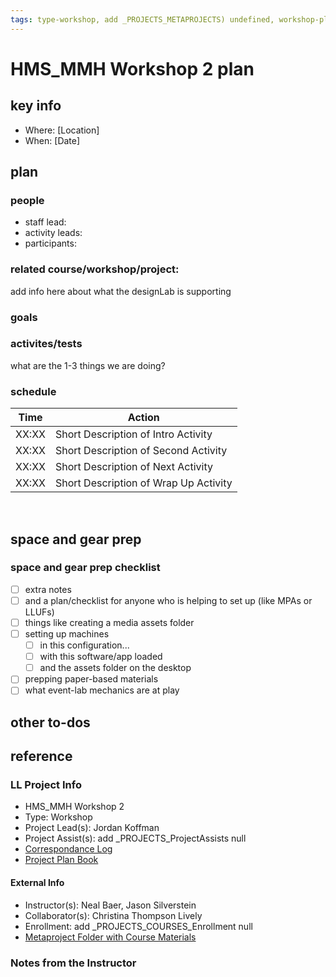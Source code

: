 ```yaml
---
tags: type-workshop, add _PROJECTS_METAPROJECTS) undefined, workshop-plan
---
```



# HMS_MMH Workshop 2 plan

## key info
- Where: [Location]
- When: [Date]

## plan

### people
* staff lead:
* activity leads:
* participants:
### related course/workshop/project:
add info here about what the designLab is supporting
### goals
### activites/tests
what are the 1-3 things we are doing?
### schedule

| Time | Action |  
| -------- | -------- | 
| XX:XX     |  Short Description of Intro Activity    | 
| XX:XX     |  Short Description of Second Activity    | 
| XX:XX     |  Short Description of Next Activity    | 
| XX:XX     |  Short Description of Wrap Up Activity    |  
 
## space and gear prep

### space and gear prep checklist
- [ ] extra notes
- [ ] and a plan/checklist for anyone who is helping to set up (like MPAs or LLUFs)
- [ ] things like creating a media assets folder
- [ ] setting up machines 
    - [ ] in this configuration...
    - [ ] with this software/app loaded
    - [ ] and the assets folder on the desktop
- [ ] prepping paper-based materials
- [ ] what event-lab mechanics are at play 

## other to-dos

## reference
### LL Project Info
* HMS_MMH Workshop 2
* Type: Workshop
* Project Lead(s): Jordan Koffman
* Project Assist(s): add _PROJECTS_ProjectAssists null
* [Correspondance Log](https://drive.google.com/drive/folders/1O3irg8T76-AY5iJy7-mCcqXNn4AVE51J?usp=drive_link)
* [Project Plan Book](https://hackmd.io/@ll-23-24/Bkfl5lBAh)

#### External Info
* Instructor(s): Neal Baer, Jason Silverstein
* Collaborator(s): Christina Thompson Lively
* Enrollment: add _PROJECTS_COURSES_Enrollment null
* [Metaproject Folder with Course Materials](https://drive.google.com/drive/folders/1oo6hZ4FG2N5wZyANXMnMOph820J8d9NQ)
### Notes from the Instructor

